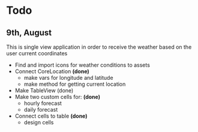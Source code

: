 # Todo  

## 9th, August  

This is single view application in order to receive the weather based on the user current coordinates

- Find and import icons for weather conditions to assets
- Connect CoreLocation **(done)** 
    - make vars for longitude and latitude 
    - make method for getting current location
- Make TableView (done)
- Make two custom cells for: **(done)**
    - hourly forecast 
    - daily forecast
- Connect cells to table  **(done)**
    - design cells

